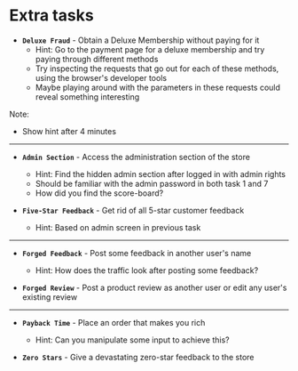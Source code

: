 # Extra tasks

- **`Deluxe Fraud`** - Obtain a Deluxe Membership without paying for it
  - Hint: Go to the payment page for a deluxe membership and try paying through different methods  <!-- .element: style="font-size:0.8em"-->
  - Try inspecting the requests that go out for each of these methods, using the browser's developer tools <!-- .element: style="font-size:0.8em"-->
  - Maybe playing around with the parameters in these requests could reveal something interesting <!-- .element: style="font-size:0.8em"--> <!-- .element: class="fragment" -->

Note:

- Show hint after 4 minutes

---

- **`Admin Section`** - Access the administration section of the store
  - Hint: Find the hidden admin section after logged in with admin rights <!-- .element: style="font-size:0.8em"-->
  - Should be familiar with the admin password in both task 1 and 7 <!-- .element: style="font-size:0.8em"-->
  - How did you find the score-board? <!-- .element: style="font-size:0.8em"-->

- **`Five-Star Feedback`** - Get rid of all 5-star customer feedback
  - Hint: Based on admin screen in previous task <!-- .element: style="font-size:0.8em"-->

---

- **`Forged Feedback`** - Post some feedback in another user's name
  - Hint: How does the traffic look after posting some feedback? <!-- .element: style="font-size:0.8em"-->

- **`Forged Review`** - Post a product review as another user or edit any user's existing review

---

- **`Payback Time`** - Place an order that makes you rich
  - Hint: Can you manipulate some input to achieve this? <!-- .element: style="font-size:0.8em"-->

- **`Zero Stars`** - Give a devastating zero-star feedback to the store

<!-- - **`Upload Size`** - Upload a file larger than 100 kB

- **`Upload Type`** - Upload a file that has no .pdf or .zip extension -->
